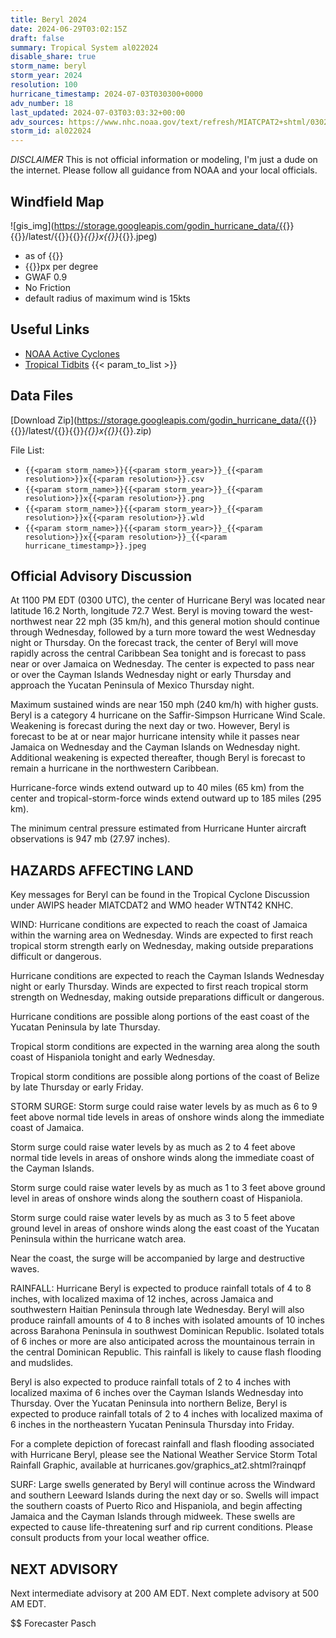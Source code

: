 ```yaml
---
title: Beryl 2024
date: 2024-06-29T03:02:15Z
draft: false
summary: Tropical System al022024
disable_share: true
storm_name: beryl
storm_year: 2024
resolution: 100
hurricane_timestamp: 2024-07-03T030300+0000
adv_number: 18
last_updated: 2024-07-03T03:03:32+00:00
adv_sources: https://www.nhc.noaa.gov/text/refresh/MIATCPAT2+shtml/030246.shtml;https://www.nhc.noaa.gov/refresh/graphics_at2+shtml/024812.shtml?cone
storm_id: al022024
---
```

*DISCLAIMER* This is not official information or modeling, I'm just a dude on the internet.  Please follow all guidance from NOAA and your local officials.

## Windfield Map
![gis_img](https://storage.googleapis.com/godin_hurricane_data/{{<param storm_name>}}{{<param storm_year>}}/latest/{{<param storm_name>}}{{<param storm_year>}}_{{<param resolution>}}x{{<param resolution>}}_{{<param hurricane_timestamp>}}.jpeg)

- as of {{<param last_updated>}}
- {{<param resolution>}}px per degree
- GWAF 0.9
- No Friction
- default radius of maximum wind is 15kts

## Useful Links
- [NOAA Active Cyclones](https://www.nhc.noaa.gov/)
- [Tropical Tidbits](https://www.tropicaltidbits.com/storminfo/)
{{< param_to_list >}}

## Data Files
[Download Zip](https://storage.googleapis.com/godin_hurricane_data/{{<param storm_name>}}{{<param storm_year>}}/latest/{{<param storm_name>}}{{<param storm_year>}}_{{<param resolution>}}x{{<param resolution>}}_{{<param hurricane_timestamp>}}.zip)

File List:
- `{{<param storm_name>}}{{<param storm_year>}}_{{<param resolution>}}x{{<param resolution>}}.csv`
- `{{<param storm_name>}}{{<param storm_year>}}_{{<param resolution>}}x{{<param resolution>}}.png`
- `{{<param storm_name>}}{{<param storm_year>}}_{{<param resolution>}}x{{<param resolution>}}.wld`
- `{{<param storm_name>}}{{<param storm_year>}}_{{<param resolution>}}x{{<param resolution>}}_{{<param hurricane_timestamp>}}.jpeg`


## Official Advisory Discussion
At 1100 PM EDT (0300 UTC), the center of Hurricane Beryl was located
near latitude 16.2 North, longitude 72.7 West.  Beryl is moving
toward the west-northwest near 22 mph (35 km/h), and this general
motion should continue through Wednesday, followed by a turn more
toward the west Wednesday night or Thursday.  On the forecast track,
the center of Beryl will move rapidly across the central Caribbean
Sea tonight and is forecast to pass near or over Jamaica on
Wednesday.  The center is expected to pass near or over the Cayman
Islands Wednesday night or early Thursday and approach the Yucatan
Peninsula of Mexico Thursday night.
 
Maximum sustained winds are near 150 mph (240 km/h) with higher
gusts.  Beryl is a category 4 hurricane on the Saffir-Simpson
Hurricane Wind Scale.  Weakening is forecast during the next day or
two.  However, Beryl is forecast to be at or near major hurricane
intensity while it passes near Jamaica on Wednesday and the Cayman
Islands on Wednesday night. Additional weakening is expected
thereafter, though Beryl is forecast to remain a hurricane in the
northwestern Caribbean.
 
Hurricane-force winds extend outward up to 40 miles (65 km) from the
center and tropical-storm-force winds extend outward up to 185 miles
(295 km).
 
The minimum central pressure estimated from Hurricane Hunter 
aircraft observations is 947 mb (27.97 inches).
 
  
HAZARDS AFFECTING LAND
----------------------
Key messages for Beryl can be found in the Tropical Cyclone
Discussion under AWIPS header MIATCDAT2 and WMO header WTNT42 KNHC.
 
WIND:  Hurricane conditions are expected to reach the coast of
Jamaica within the warning area on Wednesday.  Winds are expected to
first reach tropical storm strength early on Wednesday, making
outside preparations difficult or dangerous.
 
Hurricane conditions are expected to reach the Cayman Islands
Wednesday night or early Thursday.  Winds are expected to first
reach tropical storm strength on Wednesday, making outside
preparations difficult or dangerous.
 
Hurricane conditions are possible along portions of the east coast
of the Yucatan Peninsula by late Thursday.
 
Tropical storm conditions are expected in the warning area along the
south coast of Hispaniola tonight and early Wednesday.
 
Tropical storm conditions are possible along portions of the coast
of Belize by late Thursday or early Friday.
 
STORM SURGE:  Storm surge could raise water levels by as much as 6
to 9 feet above normal tide levels in areas of onshore winds along
the immediate coast of Jamaica.
 
Storm surge could raise water levels by as much as 2 to 4 feet
above normal tide levels in areas of onshore winds along the
immediate coast of the Cayman Islands.
 
Storm surge could raise water levels by as much as 1 to 3 feet above
ground level in areas of onshore winds along the southern coast of
Hispaniola.
 
Storm surge could raise water levels by as much as 3 to 5 feet
above ground level in areas of onshore winds along the east coast of
the Yucatan Peninsula within the hurricane watch area.
 
Near the coast, the surge will be accompanied by large and
destructive waves.
 
RAINFALL:  Hurricane Beryl is expected to produce rainfall totals of
4 to 8 inches, with localized maxima of 12 inches, across Jamaica
and southwestern Haitian Peninsula through late Wednesday. Beryl
will also produce rainfall amounts of 4 to 8 inches with isolated
amounts of 10 inches across Barahona Peninsula in southwest
Dominican Republic. Isolated totals of 6 inches or more are also
anticipated across the mountainous terrain in the central Dominican
Republic. This rainfall is likely to cause flash flooding and
mudslides.
 
Beryl is also expected to produce rainfall totals of 2 to 4 inches
with localized maxima of 6 inches over the Cayman Islands Wednesday
into Thursday. Over the Yucatan Peninsula into northern Belize,
Beryl is expected to produce rainfall totals of 2 to 4 inches with
localized maxima of 6 inches in the northeastern Yucatan Peninsula
Thursday into Friday.
 
For a complete depiction of forecast rainfall and flash flooding
associated with Hurricane Beryl, please see the National Weather
Service Storm Total Rainfall Graphic, available at
hurricanes.gov/graphics_at2.shtml?rainqpf
 
SURF:  Large swells generated by Beryl will continue across the
Windward and southern Leeward Islands during the next day or so.
Swells will impact the southern coasts of Puerto Rico and
Hispaniola, and begin affecting Jamaica and the Cayman Islands
through midweek. These swells are expected to cause life-threatening
surf and rip current conditions. Please consult products from your
local weather office.
 
 
NEXT ADVISORY
-------------
Next intermediate advisory at 200 AM EDT.
Next complete advisory at 500 AM EDT.
 
$$
Forecaster Pasch